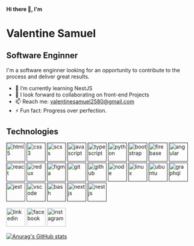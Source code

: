 #### Hi there 👋, I'm
# **Valentine Samuel**
##  Software Enginner

I'm a software enginner looking for an opportunity to contribute to the process and deliver great results.

<!-- ## **Skills**: HTML | CSS |  SASS | JavaScript | Typescript | Python | Bootstrap | Firebase | Angular | React | Redux-toolkit | UI Design | Figma | Git | Github | Linux | Ubuntu -->


- 🌱 I’m currently learning NestJS  
- 👯 I look forward to collaborating on front-end Projects 
- 📫 Reach me: valentinesamuel2580@gmail.com 
- ⚡ Fun fact: Progress over perfection.


##  **Technologies**
[<img src="https://cdn.jsdelivr.net/gh/devicons/devicon/icons/html5/html5-original.svg"  alt='html5' height='50'>]()
[<img src="https://cdn.jsdelivr.net/gh/devicons/devicon/icons/css3/css3-original.svg"  alt='css3' height='50'>]()
[<img src="https://cdn.jsdelivr.net/gh/devicons/devicon/icons/sass/sass-original.svg"  alt='scss' height='50'>]()
[<img src="https://cdn.jsdelivr.net/gh/devicons/devicon/icons/javascript/javascript-plain.svg"  alt='javascript' height='50'>]()
[<img src="https://cdn.jsdelivr.net/gh/devicons/devicon/icons/typescript/typescript-plain.svg"  alt='typescript' height='50'>]()
[<img src="https://cdn.jsdelivr.net/gh/devicons/devicon/icons/python/python-original.svg"  alt='python' height='50'>]()
[<img src="https://cdn.jsdelivr.net/gh/devicons/devicon/icons/bootstrap/bootstrap-original.svg"  alt='bootstrap' height='50'>]()
[<img src="https://cdn.jsdelivr.net/gh/devicons/devicon/icons/firebase/firebase-plain.svg"  alt='firebase' height='50'>]()
[<img src="https://cdn.jsdelivr.net/gh/devicons/devicon/icons/angularjs/angularjs-original.svg"  alt='angular' height='50'>]()
[<img src="https://cdn.jsdelivr.net/gh/devicons/devicon/icons/react/react-original.svg"  alt='react' height='50'>]()
[<img src="https://cdn.jsdelivr.net/gh/devicons/devicon/icons/redux/redux-original.svg"  alt='redux' height='50'>]()
[<img src="https://cdn.jsdelivr.net/gh/devicons/devicon/icons/figma/figma-original.svg"  alt='figma' height='50'>]()
[<img src="https://cdn.jsdelivr.net/gh/devicons/devicon/icons/git/git-original.svg"  alt='git' height='50'>]()
[<img src="https://cdn.jsdelivr.net/gh/devicons/devicon/icons/github/github-original.svg"  alt='github' height='50'>]()
[<img src="https://cdn.jsdelivr.net/gh/devicons/devicon/icons/nodejs/nodejs-plain.svg"  alt='node' height='50'>]()
[<img src="https://cdn.jsdelivr.net/gh/devicons/devicon/icons/linux/linux-original.svg"  alt='linux' height='50'>]()
[<img src="https://cdn.jsdelivr.net/gh/devicons/devicon/icons/ubuntu/ubuntu-plain.svg"  alt='ubuntu' height='50'>]()
[<img src="https://cdn.jsdelivr.net/gh/devicons/devicon/icons/graphql/graphql-plain.svg"  alt='graphql' height='50'>]()
[<img src="https://cdn.jsdelivr.net/gh/devicons/devicon/icons/jest/jest-plain.svg"  alt='jest' height='50'>]()
[<img src="https://cdn.jsdelivr.net/gh/devicons/devicon/icons/vscode/vscode-original.svg"  alt='vscode' height='50'>]()
[<img src="https://cdn.jsdelivr.net/gh/devicons/devicon/icons/bash/bash-plain.svg"  alt='bash' height='50'>]()
[<img src="https://cdn.jsdelivr.net/gh/devicons/devicon/icons/nextjs/nextjs-original.svg" alt='nextjs' height='50'/>]()
[<img src="https://cdn.jsdelivr.net/gh/devicons/devicon/icons/nestjs/nestjs-plain.svg" alt='nestjs' height='50'/>]()


[<img src='https://cdn.jsdelivr.net/npm/simple-icons@3.0.1/icons/linkedin.svg' alt='linkedin' height='50'>](https://www.linkedin.com/in/samuel-valentine-476797202//)  [<img src='https://cdn.jsdelivr.net/npm/simple-icons@3.0.1/icons/facebook.svg' alt='facebook' height='50'>](https://www.facebook.com/valentine.samuel.9047/)  [<img src='https://cdn.jsdelivr.net/npm/simple-icons@3.0.1/icons/instagram.svg' alt='instagram' height='50'>](https://www.instagram.com/growing_dev/) 

[![Anurag's GitHub stats](https://github-readme-stats.vercel.app/api?username=valentinesamuel&show_icons=true)](https://github.com/anuraghazra/github-readme-stats)
